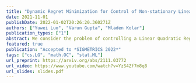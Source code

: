 ```yaml
---
title: "Dynamic Regret Minimization for Control of Non-stationary Linear Dynamical Systems"
date: 2021-11-01
publishDate: 2022-01-02T20:26:20.360271Z
authors: ["Yuwei Luo", "Varun Gupta", "Mladen Kolar"]
publication_types: ["1"]
abstract: We consider the problem of controlling a Linear Quadratic Regulator (LQR) system over a finite horizon $T$ with fixed and known cost matrices $Q,R$, but unknown and non-stationary dynamics $A_t, B_t$. The sequence of dynamics matrices can be arbitrary, but with a total variation, $V_T$, assumed to be $o(T)$ and unknown to the controller. Under the assumption that a sequence of stabilizing, but potentially sub-optimal controllers is available for all $t$, we present an algorithm that achieves the optimal dynamic regret of $\tilde {\cal O}\left(V_T^{2/5}T^{3/5}\right)$. With piece-wise constant dynamics, our algorithm achieves the optimal regret of $\tilde {\cal O}(\sqrt{ST})$ where $S$ is the number of switches. The crux of our algorithm is an adaptive non-stationarity detection strategy, which builds on an approach recently developed for contextual Multi-armed Bandit problems. We also argue that non-adaptive forgetting (e.g., restarting or using sliding window learning with a static window size) may not be regret optimal for the LQR problem, even when the window size is optimally tuned with the knowledge of $V_T$. The main technical challenge in the analysis of our algorithm is to prove that the ordinary least squares (OLS) estimator has a small bias when the parameter to be estimated is non-stationary. Our analysis also highlights that the key motif driving the regret is that the LQR problem is in spirit a bandit problem with linear feedback and locally quadratic cost. This motif is more universal than the LQR problem itself, and therefore we believe our results should find wider application.
featured: true
publication: "Accepted to *SIGMETRICS 2022*"
tags: ["cs.LG", "math.OC", "stat.ML"]
url_preprint: https://arxiv.org/abs/2111.03772
url_video: https://www.youtube.com/watch?v=YzS4Zf7m8q8
url_slides: slides.pdf
---
```

